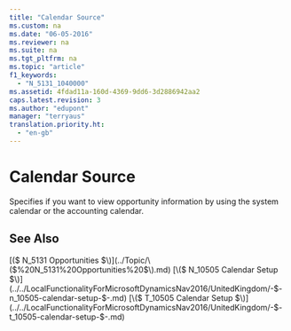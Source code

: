 ```yaml
---
title: "Calendar Source"
ms.custom: na
ms.date: "06-05-2016"
ms.reviewer: na
ms.suite: na
ms.tgt_pltfrm: na
ms.topic: "article"
f1_keywords: 
  - "N_5131_1040000"
ms.assetid: 4fdad11a-160d-4369-9dd6-3d2886942aa2
caps.latest.revision: 3
ms.author: "edupont"
manager: "terryaus"
translation.priority.ht: 
  - "en-gb"
---
```

# Calendar Source
Specifies if you want to view opportunity information by using the system calendar or the accounting calendar.  
  
## See Also  
 [\($ N\_5131 Opportunities $\)](../Topic/\($%20N_5131%20Opportunities%20$\).md)   
 [\($ N\_10505 Calendar Setup $\)](../../LocalFunctionalityForMicrosoftDynamicsNav2016/UnitedKingdom/-$-n_10505-calendar-setup-$-.md)   
 [\($ T\_10505 Calendar Setup $\)](../../LocalFunctionalityForMicrosoftDynamicsNav2016/UnitedKingdom/-$-t_10505-calendar-setup-$-.md)